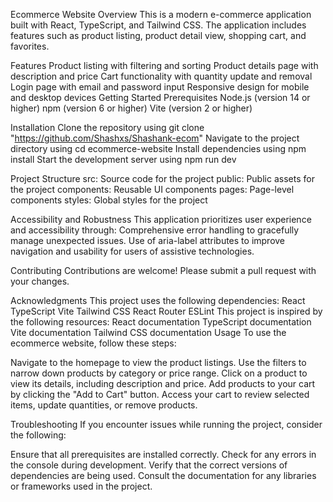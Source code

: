 Ecommerce Website
Overview
This is a modern e-commerce application built with React, TypeScript, and Tailwind CSS. The application includes features such as product listing, product detail view, shopping cart, and favorites.

Features
Product listing with filtering and sorting
Product details page with description and price
Cart functionality with quantity update and removal
Login page with email and password input
Responsive design for mobile and desktop devices
Getting Started
Prerequisites
Node.js (version 14 or higher)
npm (version 6 or higher)
Vite (version 2 or higher)

Installation
Clone the repository using git clone "https://github.com/Shashxs/Shashank-ecom"
Navigate to the project directory using cd ecommerce-website
Install dependencies using npm install
Start the development server using npm run dev

Project Structure
src: Source code for the project
public: Public assets for the project
components: Reusable UI components
pages: Page-level components
styles: Global styles for the project


Accessibility and Robustness
This application prioritizes user experience and accessibility through:
Comprehensive error handling to gracefully manage unexpected issues.
Use of aria-label attributes to improve navigation and usability for users of assistive technologies.

Contributing
Contributions are welcome! Please submit a pull request with your changes.

Acknowledgments
This project uses the following dependencies:
React
TypeScript
Vite
Tailwind CSS
React Router
ESLint
This project is inspired by the following resources:
React documentation
TypeScript documentation
Vite documentation
Tailwind CSS documentation Usage
To use the ecommerce website, follow these steps:

Navigate to the homepage to view the product listings.
Use the filters to narrow down products by category or price range.
Click on a product to view its details, including description and price.
Add products to your cart by clicking the "Add to Cart" button.
Access your cart to review selected items, update quantities, or remove products.


Troubleshooting
If you encounter issues while running the project, consider the following:

Ensure that all prerequisites are installed correctly.
Check for any errors in the console during development.
Verify that the correct versions of dependencies are being used.
Consult the documentation for any libraries or frameworks used in the project.
